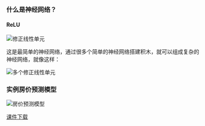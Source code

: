 ### 什么是神经网络？

#### ReLU

![修正线性单元](https://file.lantingshucheng.com/1526374086551.png)

这是最简单的神经网络，通过很多个简单的神经网络搭建积木，就可以组成复杂的神经网络，就像这样：

![多个修正线性单元](https://file.lantingshucheng.com/1526374155784.png)

### 实例房价预测模型

![房价预测模型](https://file.lantingshucheng.com/1526374274716.png)

[课件下载](https://file.lantingshucheng.com/1526384961172.pdf)
